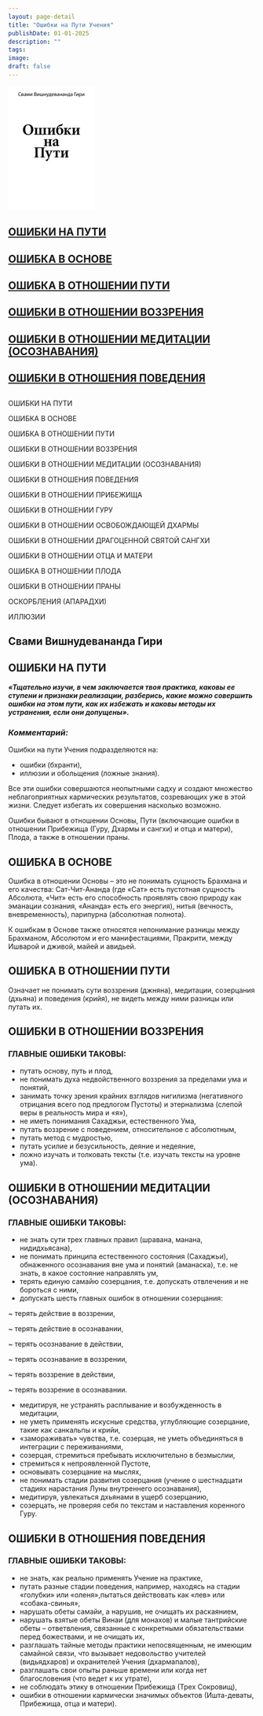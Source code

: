 ```yaml
---
layout: page-detail
title: "Ошибки на Пути Учения"
publishDate: 01-01-2025
description: ""
tags:
image:
draft: false
---
```


![Ошибки на Пути Учения](/upload/iblock/fc9/fc94f87fb3519d3e94374008bded8614.jpg)

## 

## [ОШИБКИ НА ПУТИ](#1) 

## [ОШИБКА В ОСНОВЕ](#2) 

## [ОШИБКА В ОТНОШЕНИИ ПУТИ](#3) 

## [ОШИБКИ В ОТНОШЕНИИ ВОЗЗРЕНИЯ](#4) 

## [ОШИБКИ В ОТНОШЕНИИ МЕДИТАЦИИ (ОСОЗНАВАНИЯ)](#5) 

## [ОШИБКИ В ОТНОШЕНИЯ ПОВЕДЕНИЯ](#6) 

## 

  
ОШИБКИ НА ПУТИ  
  
ОШИБКА В ОСНОВЕ  
  
ОШИБКА В ОТНОШЕНИИ ПУТИ  
  
ОШИБКИ В ОТНОШЕНИИ ВОЗЗРЕНИЯ  
  
ОШИБКИ В ОТНОШЕНИИ МЕДИТАЦИИ (ОСОЗНАВАНИЯ)  
  
ОШИБКИ В ОТНОШЕНИЯ ПОВЕДЕНИЯ  
  
ОШИБКИ В ОТНОШЕНИИ ПРИБЕЖИЩА  
  
ОШИБКИ В ОТНОШЕНИИ ГУРУ  
  
ОШИБКИ В ОТНОШЕНИИ ОСВОБОЖДАЮЩЕЙ ДХАРМЫ  
  
ОШИБКИ В ОТНОШЕНИИ ДРАГОЦЕННОЙ СВЯТОЙ САНГХИ  
  
ОШИБКИ В ОТНОШЕНИИ ОТЦА И МАТЕРИ  
  
ОШИБКА В ОТНОШЕНИИ ПЛОДА  
  
ОШИБКИ В ОТНОШЕНИИ ПРАНЫ  
  
ОСКОРБЛЕНИЯ (АПАРАДХИ)  
  
ИЛЛЮЗИИ  
  
### 

## Свами Вишнудевананда Гири

### 

## ОШИБКИ НА ПУТИ

**_«Тщательно изучи, в чем заключается твоя практика, каковы ее ступени и признаки реализации, разберись, какие можно совершить ошибки на этом пути, как их избежать и каковы методы их устранения, если они допущены»._** 

### **_Комментарий:_**

Ошибки на пути Учения подразделяются на: 

* ошибки (бхранти),
* иллюзии и обольщения (ложные знания).

Все эти ошибки совершаются неопытными садху и создают множество неблагоприятных кармических результатов, созревающих уже в этой жизни. Следует избегать их совершения насколько возможно. 

Ошибки бывают в отношении Основы, Пути (включающие ошибки в отношении Прибежища (Гуру, Дхармы и сангхи) и отца и матери), Плода, а также в отношении праны. 

## ОШИБКА В ОСНОВЕ

Ошибка в отношении Основы – это не понимать сущность Брахмана и его качества: Сат-Чит-Ананда (где «Сат» есть пустотная сущность Абсолюта, «Чит» есть его способность проявлять свою природу как эманации сознания, «Ананда» есть его энергия), нитья (вечность, вневременность), парипурна (абсолютная полнота). 

К ошибкам в Основе также относятся непонимание разницы между Брахманом, Абсолютом и его манифестациями, Пракрити, между Ишварой и дживой, майей и авидьей. 

## ОШИБКА В ОТНОШЕНИИ ПУТИ

Означает не понимать сути воззрения (джняна), медитации, созерцания (дхьяна) и поведения (крийя), не видеть между ними разницы или путать их. 

## ОШИБКИ В ОТНОШЕНИИ ВОЗЗРЕНИЯ

### ГЛАВНЫЕ ОШИБКИ ТАКОВЫ:

* путать основу, путь и плод,
* не понимать духа недвойственного воззрения за пределами ума и понятий,
* занимать точку зрения крайних взглядов нигилизма (негативного отрицания всего под предлогом Пустоты) и этернализма (слепой веры в реальность мира и «я»),
* не иметь понимания Сахаджьи, естественного Ума,
* путать воззрение с поведением, относительное с абсолютным,
* путать метод с мудростью,
* путать усилие и безусильность, деяние и недеяние,
* ложно изучать и толковать тексты (т.е. изучать тексты на уровне ума).

## ОШИБКИ В ОТНОШЕНИИ МЕДИТАЦИИ (ОСОЗНАВАНИЯ)

### ГЛАВНЫЕ ОШИБКИ ТАКОВЫ:

* не знать сути трех главных правил (шравана, манана, нидидхьясана),
* не понимать принципа естественного состояния (Сахаджьи), обнаженного осознавания вне ума и понятий (аманаска), т.е. не знать, в какое состояние направлять ум,
* терять единую самайю созерцания, т.е. допускать отвлечения и не бороться с ними,
* допускать шесть главных ошибок в отношении созерцания:

 \~ терять действие в воззрении,  

 \~ терять действие в осознавании,  

 \~ терять осознавание в действии,  

 \~ терять осознавание в воззрении,  

 \~ терять воззрение в действии,  

 \~ терять воззрение в осознавании.  
  
* медитируя, не устранять расплывание и возбужденность в медитации,
* не уметь применять искусные средства, углубляющие созерцание, такие как санкальпы и крийи,
* «замораживать» чувства, т.е. созерцая, не уметь объединяться в интеграции с переживаниями,
* созерцая, стремиться пребывать исключительно в безмыслии,
* стремиться к непроявленной Пустоте,
* основывать созерцание на мыслях,
* не понимать стадии развития созерцания (учение о шестнадцати стадиях нарастания Луны внутреннего осознавания),
* медитируя, увлекаться дхьянами в ущерб созерцанию,
* созерцать, не проверяя себя по текстам и наставления коренного Гуру.

## ОШИБКИ В ОТНОШЕНИЯ ПОВЕДЕНИЯ

### ГЛАВНЫЕ ОШИБКИ ТАКОВЫ:

* не знать, как реально применять Учение на практике,
* путать разные стадии поведения, например, находясь на стадии «голубки» или «оленя»,пытаться действовать как «лев» или «собака-свинья»,
* нарушать обеты самайи, а нарушив, не очищать их раскаянием,
* нарушать взятые обеты Винаи (для монахов) и малые тантрийские обеты – ответвления, связанные с конкретными обязательствами перед божествами, и не очищать их,
* разглашать тайные методы практики непосвященным, не имеющим самайной связи, что вызывает недовольство учителей (видьядхаров) и охранителей Учения (дхармапалов),
* разглашать свои опыты раньше времени или когда нет благословения (что ведет к их утрате),
* не соблюдать этику в отношении Прибежища (Трех Сокровищ),
* ошибки в отношении кармически значимых объектов (Ишта-деваты, Прибежища, отца и матери).
  
  
